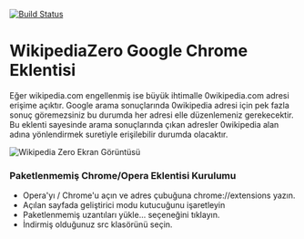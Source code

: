 
  [![Build Status](https://travis-ci.com/mesutpiskin/wikipediaZeroExtension.svg?branch=master)](https://travis-ci.com/mesutpiskin/wikipediaZeroExtension)


# WikipediaZero Google Chrome Eklentisi

Eğer wikipedia.com engellenmiş ise büyük ihtimalle 0wikipedia.com adresi erişime açıktır. Google arama sonuçlarında 0wikipedia adresi için pek fazla sonuç göremezsiniz bu durumda her adresi elle düzenlemeniz gerekecektir. Bu eklenti sayesinde arama sonuçlarında çıkan adresler  0wikipedia alan adına yönlendirmek suretiyle erişilebilir durumda olacaktır. 

![Wikipedia Zero Ekran Görüntüsü](https://media.giphy.com/media/3o7bufrz5wHumRsHYs/giphy.gif)


### Paketlenmemiş Chrome/Opera Eklentisi Kurulumu

- Opera'yı / Chrome'u açın ve adres çubuğuna chrome://extensions yazın.
- Açılan sayfada geliştirici modu kutucuğunu işaretleyin
- Paketlenmemiş uzantıları yükle... seçeneğini tıklayın.
- İndirmiş olduğunuz src klasörünü seçin.
